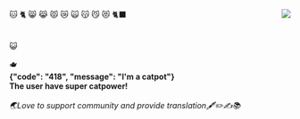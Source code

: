 <img align="right" src="https://github-readme-stats.vercel.app/api?username=WerewolfwolfyXD&show_icons=true&hide_title=true&theme=transparent" />
🐱
🐈
😸
😹
😾
😿
🙀
😽
😼
😻
🐈‍⬛                    
<br>
<br>
<br>
😺

🫖  
__{"code": "418", "message": "I'm a catpot"}__  
__The user have super catpower!__
<br>
<br>
_🌏Love to support community and provide translation🖋️✏️✍️📚_
